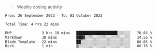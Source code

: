 > Weekly coding activity
<!--START_SECTION:waka-->

```txt
From: 26 September 2023 - To: 03 October 2023

Total Time: 4 hrs 22 mins

PHP              3 hrs 19 mins   ███████████████████░░░░░░   76.03 %
Markdown         38 mins         ███▓░░░░░░░░░░░░░░░░░░░░░   14.56 %
Blade Template   22 mins         ██░░░░░░░░░░░░░░░░░░░░░░░   08.65 %
Bash             1 min           ▒░░░░░░░░░░░░░░░░░░░░░░░░   00.76 %
```

<!--END_SECTION:waka-->
